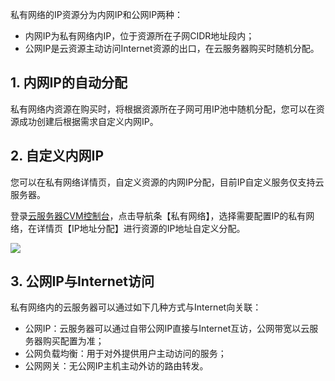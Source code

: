 私有网络的IP资源分为内网IP和公网IP两种：

- 内网IP为私有网络内IP，位于资源所在子网CIDR地址段内；
- 公网IP是云资源主动访问Internet资源的出口，在云服务器购买时随机分配。

## 1. 内网IP的自动分配

私有网络内资源在购买时，将根据资源所在子网可用IP池中随机分配，您可以在资源成功创建后根据需求自定义内网IP。

## 2. 自定义内网IP

您可以在私有网络详情页，自定义资源的内网IP分配，目前IP自定义服务仅支持云服务器。

登录[云服务器CVM控制台](http://console.tce.fsphere.cn/)，点击导航条【私有网络】，选择需要配置IP的私有网络，在详情页【IP地址分配】进行资源的IP地址自定义分配。

 ![](https://mccdn.qcloud.com/img567fa3aadabb8.png)
 
## 3. 公网IP与Internet访问

私有网络内的云服务器可以通过如下几种方式与Internet向关联：

- 公网IP：云服务器可以通过自带公网IP直接与Internet互访，公网带宽以云服务器购买配置为准；
- 公网负载均衡：用于对外提供用户主动访问的服务；
- 公网网关：无公网IP主机主动外访的路由转发。